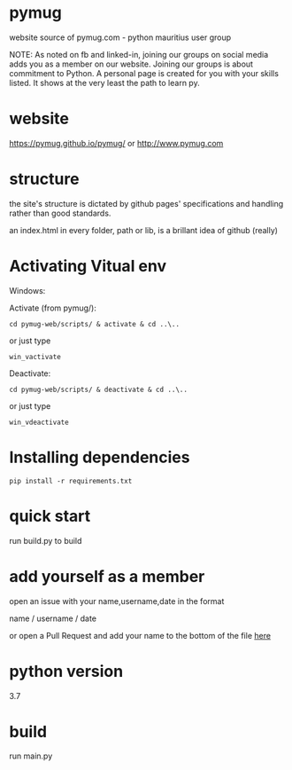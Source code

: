 # pymug
website source of pymug.com - python mauritius user group

NOTE: As noted on fb and linked-in, joining our groups on social media adds you as a member on our website. Joining our groups is about commitment to Python. A personal page is created for you with your skills listed. It shows at the very least the path to learn py.

# website
https://pymug.github.io/pymug/ or http://www.pymug.com

# structure
the site's structure is dictated by github pages' specifications and handling rather than good standards.

an index.html in every folder, path or lib, is a brillant idea of github (really)

# Activating Vitual env

Windows:

Activate (from pymug/):

```
cd pymug-web/scripts/ & activate & cd ..\..
```

or just type

```
win_vactivate
```

Deactivate:

```
cd pymug-web/scripts/ & deactivate & cd ..\..
```

or just type

```
win_vdeactivate
```

# Installing dependencies

```
pip install -r requirements.txt
```

# quick start

run build.py to build

# add yourself as a member

open an issue with your name,username,date in the format

name / username / date

or open a Pull Request and add your name to the bottom of the file [here](https://github.com/pymug/pymug/blob/master/docs/data/members_basic/members.txt)

# python version 

3.7

# build

run main.py


